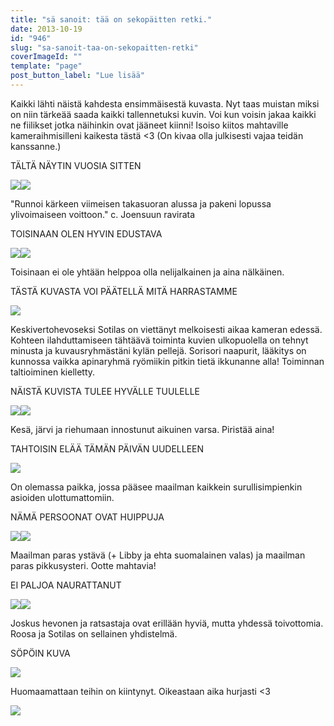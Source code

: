 ```yaml
---
title: "sä sanoit: tää on sekopäitten retki."
date: 2013-10-19
id: "946"
slug: "sa-sanoit-taa-on-sekopaitten-retki"
coverImageId: ""
template: "page"
post_button_label: "Lue lisää"
---
```


Kaikki lähti näistä kahdesta ensimmäisestä kuvasta. Nyt taas muistan miksi on niin tärkeää saada kaikki tallennetuksi kuvin. Voi kun voisin jakaa kaikki ne fiilikset jotka näihinkin ovat jääneet kiinni! Isoiso kiitos mahtaville kameraihmisilleni kaikesta tästä <3 (On kivaa olla julkisesti vajaa teidän kanssanne.)

TÄLTÄ NÄYTIN VUOSIA SITTEN

[![](/images/vanha1.png)](http://1.bp.blogspot.com/-Wa92K6FagOw/UmLlJRpLxlI/AAAAAAAAHFQ/b797qfVUApg/s1600/vanha1.png)[![](/images/vanha2.png)](http://4.bp.blogspot.com/-JR_22Bc_Om4/UmLlJiKvlXI/AAAAAAAAHFM/QAdmcG2mBPc/s1600/vanha2.png)

"Runnoi kärkeen viimeisen takasuoran alussa ja pakeni lopussa ylivoimaiseen voittoon." c. Joensuun ravirata

TOISINAAN OLEN HYVIN EDUSTAVA

[![](/images/_.png)](http://2.bp.blogspot.com/-PnvF1u_vViQ/UmLngHDL-ZI/AAAAAAAAHFk/tIpGQV-Oses/s1600/_.png)[![](</images/S3+(12).png>)](<http://1.bp.blogspot.com/-0S6XQiMiUfI/UmLngEJPscI/AAAAAAAAHFg/uzPMvHAhH3g/s1600/S3+(12).png>)

Toisinaan ei ole yhtään helppoa olla nelijalkainen ja aina nälkäinen.

TÄSTÄ KUVASTA VOI PÄÄTELLÄ MITÄ HARRASTAMME

[![](/images/2013.3.10_6.JPG)](http://1.bp.blogspot.com/-4lJKemRUesE/UmLqZB1pOSI/AAAAAAAAHF0/reSWVC-y5BA/s1600/2013.3.10_6.JPG)

Keskivertohevoseksi Sotilas on viettänyt melkoisesti aikaa kameran edessä. Kohteen ilahduttamiseen tähtäävä toiminta kuvien ulkopuolella on tehnyt minusta ja kuvausryhmästäni kylän pellejä. Sorisori naapurit, lääkitys on kunnossa vaikka apinaryhmä ryömiikin pitkin tietä ikkunanne alla! Toiminnan taltioiminen kielletty.

NÄISTÄ KUVISTA TULEE HYVÄLLE TUULELLE

[![](/images/uinti3.JPG)](http://2.bp.blogspot.com/-iWzFJh9v0Fg/UmLsFPMj5ZI/AAAAAAAAHGI/70RSe_b7Zm4/s1600/uinti3.JPG)[![](</images/S2+(18).png>)](<http://3.bp.blogspot.com/-Ncoh_ZtWv4A/UmLsFg4_DzI/AAAAAAAAHGM/p2jADHMM9t8/s1600/S2+(18).png>)

Kesä, järvi ja riehumaan innostunut aikuinen varsa. Piristää aina!

TAHTOISIN ELÄÄ TÄMÄN PÄIVÄN UUDELLEEN

[![](/images/IMG_0202.JPG)](http://1.bp.blogspot.com/-SK1oc1GBbUo/UmLt-7LUhzI/AAAAAAAAHG0/1UgTeUtoFfc/s1600/IMG_0202.JPG)

On olemassa paikka, jossa pääsee maailman kaikkein surullisimpienkin asioiden ulottumattomiin.

NÄMÄ PERSOONAT OVAT HUIPPUJA

[![](/images/IMG_0308.JPG)](http://3.bp.blogspot.com/-lsG47WIOk44/UmLsOZdB9DI/AAAAAAAAHGY/Eg2X03sW2W0/s1600/IMG_0308.JPG)[![](/images/16.5.0012.JPG)](http://2.bp.blogspot.com/-jiMUz0DfX1w/UmLsOb-MpXI/AAAAAAAAHGc/nYpzSCLyPQ8/s1600/16.5.0012.JPG)

Maailman paras ystävä (+ Libby ja ehta suomalainen valas) ja maailman paras pikkusysteri. Ootte mahtavia!

EI PALJOA NAURATTANUT

[![](/images/IMG_0257x.JPG)](http://2.bp.blogspot.com/-0TVf2wv_4ao/UmLulfBBGqI/AAAAAAAAHG8/05uqIhQnLtw/s1600/IMG_0257x.JPG)[![](/images/IMG_8916.png)](http://4.bp.blogspot.com/-XD3rA0sWPx8/UmLulpDcyHI/AAAAAAAAHHA/6Io3QHU_IG0/s1600/IMG_8916.png)

Joskus hevonen ja ratsastaja ovat erillään hyviä, mutta yhdessä toivottomia. Roosa ja Sotilas on sellainen yhdistelmä.

SÖPÖIN KUVA

[![](/images/2013.3.10_9.JPG)](http://3.bp.blogspot.com/-k1WIY_tyeaU/UmLvDCo_7uI/AAAAAAAAHHM/VP1RUMwNr3U/s1600/2013.3.10_9.JPG)

Huomaamattaan teihin on kiintynyt. Oikeastaan aika hurjasti <3

[![](/images/ak.png)](http://3.bp.blogspot.com/-9cxKDNFktBg/UmL5v9XIsKI/AAAAAAAAHHc/HmXnwGjT7dw/s1600/ak.png)
